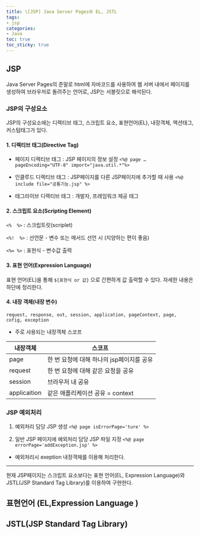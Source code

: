 ```yaml
---
title: \[JSP] Java Server Pages와 EL, JSTL
tags:
- jsp
categories:
- Java
toc: true
toc_sticky: true
---
```


## JSP

Java Server Pages의 준말로 html에 자바코드를 사용하여 웹 서버 내에서 페이지를 생성하여 브라우저로 돌려주는 언어로, JSP는 서블릿으로 해석된다.


### JSP의 구성요소

JSP의 구성요소에는 디렉티브 태그, 스크립트 요소, 표현언어(EL), 내장객체, 액션태그, 커스텀태그가 있다. 

#### 1. 디렉티브 태그(Directive Tag)

* 페이지 디렉티브 태그 : JSP 페이지의 정보 설정
`<%@ page … pageEncoding="UTF-8" import="java.util.*"%>`

* 인클루드 디렉티브 태그 : JSP페이지를 다른 JSP페이지에 추가할 때 사용
`<%@ include file="공통기능.jsp" %>`

* 태그라이브 디렉티브 태그 : 개발자, 프레임워크 제공 태그


#### 2. 스크립트 요소(Scripting Element)

`<%  %>` : 스크립트릿(scriplet)

`<%!  %>` : 선언문 - 변수 또는 메서드 선언 시 (지양하는 편이 좋음)

`<%= %>` : 표현식 - 변수값 출력


#### 3. 표현 언어(Expression Language)

표현 언어(EL)을 통해 `${표현식 or 값}` 으로 간편하게 값 출력할 수 있다.
자세한 내용은 하단에 정리한다.



#### 4. 내장 객체(내장 변수)

`request, response, out, session, application, pageContext, page, cofig, exception`

* 주로 사용되는 내장객체 스코프

|내장객체|스코프|
|---|---|
|page|한 번 요청에 대해 하나의 jsp페이지를 공유|
|request|한 번 요청에 대해 같은 요청을 공유|
|session|브라우저 내 공유|
|applicaition|같은 애플리케이션 공유 = context|


### JSP 예외처리

1. 예외처리 담당 JSP 생성
`<%@ page isErrorPage='ture' %>`
	
2. 일반 JSP 페이지에 예외처리 담당 JSP 파일 지정
`<%@ page errorPage='addException.jsp' %>`

* 예외처리시 exeption 내장객체를 이용해 처리한다.


- - -

현재 JSP페이지는 스크립트 요소보다는 표현 언어(EL, Expression Language)와 JSTL(JSP Standard Tag Library)를 이용하여 구현한다.


## 표현언어 (EL,Expression Language )



## JSTL(JSP Standard Tag Library)

